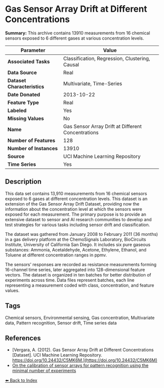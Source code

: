 # Gas Sensor Array Drift at Different Concentrations

**Summary:** This archive contains 13910 measurements from 16 chemical sensors exposed to 6 different gases at various concentration levels.

| Parameter | Value |
| --- | --- |
| **Associated Tasks** | Classification, Regression, Clustering, Causal |
| **Data Source** | Real |
| **Dataset Characteristics** | Multivariate, Time-Series |
| **Date Donated** | 2013-10-22 |
| **Feature Type** | Real |
| **Labeled** | Yes |
| **Missing Values** | No |
| **Name** | Gas Sensor Array Drift at Different Concentrations |
| **Number of Features** | 128 |
| **Number of Instances** | 13910 |
| **Source** | UCI Machine Learning Repository |
| **Time Series** | Yes |

## Description

This data set contains 13,910 measurements from 16 chemical sensors exposed to 6 gases at different concentration levels. This dataset is an extension of the Gas Sensor Array Drift Dataset, providing now the information about the concentration level at which the sensors were exposed for each measurement. The primary purpose is to provide an extensive dataset to sensor and AI research communities to develop and test strategies for various tasks including sensor drift and classification.

The dataset was gathered from January 2008 to February 2011 (36 months) in a gas delivery platform at the ChemoSignals Laboratory, BioCircuits Institute, University of California San Diego. It includes six pure gaseous substances: Ammonia, Acetaldehyde, Acetone, Ethylene, Ethanol, and Toluene at different concentration ranges in ppmv.

The sensors' responses are recorded as resistance measurements forming 16-channel time series, later aggregated into 128-dimensional feature vectors. The dataset is organized in ten batches for better distribution of experiments across time. Data files represent batches, each line representing a measurement coded with class, concentration, and feature values.

## Tags

Chemical sensors, Environmental sensing, Gas concentration, Multivariate data, Pattern recognition, Sensor drift, Time series data

## References

- [Vergara, A. (2012). Gas Sensor Array Drift at Different Concentrations [Dataset]. UCI Machine Learning Repository. https://doi.org/10.24432/C5MK6M.](https://doi.org/10.24432/C5MK6M)
- [On the calibration of sensor arrays for pattern recognition using the minimal number of experiments](https://www.semanticscholar.org/paper/On-the-calibration-of-sensor-arrays-for-pattern-the-Rodr%C3%ADguez-Luj%C3%A1n-Fonollosa/d963fe1234694fba4048b0951f29dbe9ab7f8923)

[⬅️ Back to Index](../README.md)
